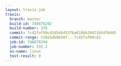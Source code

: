 ```yaml
---
layout: travis-job
travis:
  branch: master
  build-id: 748878292
  build-number: 335
  commit: 7cd2faf09cd3d54b45376a818bb28421b54fb945
  commit-range: 539a5db8b587...7cd2faf09cd3
  job-id: 748878294
  job-number: 335.2
  os-name: linux
  test-result: 0
---
```

